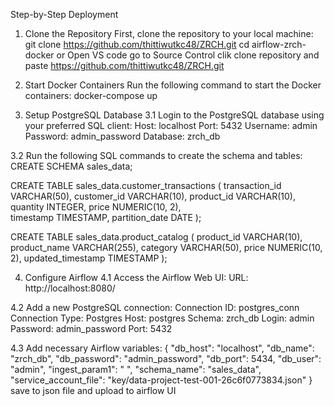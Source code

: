Step-by-Step Deployment

1. Clone the Repository
First, clone the repository to your local machine:
git clone https://github.com/thittiwutkc48/ZRCH.git
cd airflow-zrch-docker
or
Open VS code go to Source Control clik clone repository and paste https://github.com/thittiwutkc48/ZRCH.git

2. Start Docker Containers
Run the following command to start the Docker containers:
docker-compose up

3. Setup PostgreSQL Database
3.1 Login to the PostgreSQL database using your preferred SQL client:
Host: localhost
Port: 5432
Username: admin
Password: admin_password
Database: zrch_db

3.2 Run the following SQL commands to create the schema and tables:
CREATE SCHEMA sales_data;

CREATE TABLE sales_data.customer_transactions (
    transaction_id VARCHAR(50),
    customer_id VARCHAR(10),
    product_id VARCHAR(10),
    quantity INTEGER,
    price NUMERIC(10, 2),  
    timestamp TIMESTAMP,
    partition_date DATE 
);

CREATE TABLE sales_data.product_catalog (
    product_id VARCHAR(10),
    product_name VARCHAR(255),
    category VARCHAR(50),
    price NUMERIC(10, 2),
    updated_timestamp TIMESTAMP
);

4. Configure Airflow
4.1 Access the Airflow Web UI:
URL: http://localhost:8080/

4.2 Add a new PostgreSQL connection:
Connection ID: postgres_conn
Connection Type: Postgres
Host: postgres
Schema: zrch_db
Login: admin
Password: admin_password
Port: 5432

4.3 Add necessary Airflow variables:
{
    "db_host": "localhost",
    "db_name": "zrch_db",
    "db_password": "admin_password",
    "db_port": 5434,
    "db_user": "admin",
    "ingest_param1": " ",
    "schema_name": "sales_data",
    "service_account_file": "key/data-project-test-001-26c6f0773834.json"
}
save to json file and upload to airflow UI
